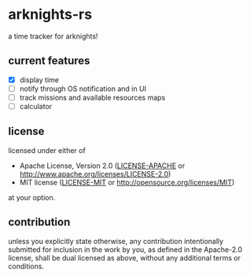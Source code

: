 # arknights-rs

a time tracker for arknights!

## current features

- [x] display time
- [ ] notify through OS notification and in UI
- [ ] track missions and available resources maps
- [ ] calculator

## license

licensed under either of

 * Apache License, Version 2.0
   ([LICENSE-APACHE](LICENSE-APACHE) or http://www.apache.org/licenses/LICENSE-2.0)
 * MIT license
   ([LICENSE-MIT](LICENSE-MIT) or http://opensource.org/licenses/MIT)

at your option.

## contribution

unless you explicitly state otherwise, any contribution intentionally submitted
for inclusion in the work by you, as defined in the Apache-2.0 license, shall be
dual licensed as above, without any additional terms or conditions.
